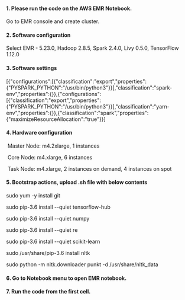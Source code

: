 #### 1. Please run the code on the AWS EMR Notebook. 

Go to EMR console and create cluster.



 

#### 2. Software configuration

Select EMR - 5.23.0, Hadoop 2.8.5, Spark 2.4.0, Livy 0.5.0, TensorFlow 1.12.0

 

#### 3. Software settings

[{"configurations":[{"classification":"export","properties":{"PYSPARK_PYTHON":"/usr/bin/python3"}}],"classification":"spark-env","properties":{}},{"configurations":[{"classification":"export","properties":{"PYSPARK_PYTHON":"/usr/bin/python3"}}],"classification":"yarn-env","properties":{}},{"classification":"spark","properties":{"maximizeResourceAllocation":"true"}}]

 

#### 4. Hardware configuration

​    Master Node: m4.2xlarge, 1 instances

​    Core Node: m4.xlarge, 6 instances

​    Task Node: m4.xlarge, 2 instances on demand, 4 instances on spot

 

#### 5. Bootstrap actions, upload .sh file with below contents

sudo yum -y install git

sudo pip-3.6 install --quiet tensorflow-hub 

sudo pip-3.6 install --quiet numpy

sudo pip-3.6 install --quiet re

sudo pip-3.6 install --quiet scikit-learn

sudo /usr/share/pip-3.6 install nltk

sudo python -m nltk.downloader punkt -d /usr/share/nltk_data

 

#### 6. Go to Notebook menu to open EMR notebook.

#### 7. Run the code from the first cell.